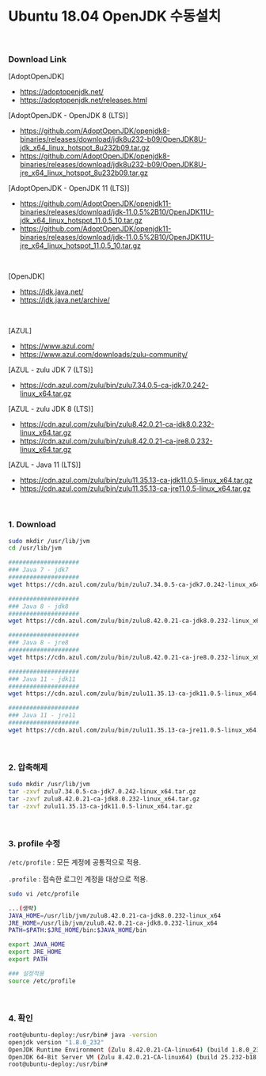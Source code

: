 # Ubuntu 18.04 OpenJDK 수동설치

<br/>

### Download Link

[AdoptOpenJDK]

- https://adoptopenjdk.net/
- https://adoptopenjdk.net/releases.html

[AdoptOpenJDK - OpenJDK 8 (LTS)]

- https://github.com/AdoptOpenJDK/openjdk8-binaries/releases/download/jdk8u232-b09/OpenJDK8U-jdk_x64_linux_hotspot_8u232b09.tar.gz
- https://github.com/AdoptOpenJDK/openjdk8-binaries/releases/download/jdk8u232-b09/OpenJDK8U-jre_x64_linux_hotspot_8u232b09.tar.gz

[AdoptOpenJDK - OpenJDK 11 (LTS)]

- https://github.com/AdoptOpenJDK/openjdk11-binaries/releases/download/jdk-11.0.5%2B10/OpenJDK11U-jdk_x64_linux_hotspot_11.0.5_10.tar.gz
- https://github.com/AdoptOpenJDK/openjdk11-binaries/releases/download/jdk-11.0.5%2B10/OpenJDK11U-jre_x64_linux_hotspot_11.0.5_10.tar.gz

<br/>

[OpenJDK]

- https://jdk.java.net/
- https://jdk.java.net/archive/

<br/>

[AZUL]

- https://www.azul.com/
- https://www.azul.com/downloads/zulu-community/

[AZUL - zulu JDK 7 (LTS)]

- https://cdn.azul.com/zulu/bin/zulu7.34.0.5-ca-jdk7.0.242-linux_x64.tar.gz

[AZUL - zulu JDK 8 (LTS)]

- https://cdn.azul.com/zulu/bin/zulu8.42.0.21-ca-jdk8.0.232-linux_x64.tar.gz
- https://cdn.azul.com/zulu/bin/zulu8.42.0.21-ca-jre8.0.232-linux_x64.tar.gz

[AZUL - Java 11 (LTS)]

- https://cdn.azul.com/zulu/bin/zulu11.35.13-ca-jdk11.0.5-linux_x64.tar.gz
- https://cdn.azul.com/zulu/bin/zulu11.35.13-ca-jre11.0.5-linux_x64.tar.gz

<br/>

### 1. Download

```sh
sudo mkdir /usr/lib/jvm
cd /usr/lib/jvm

####################
### Java 7 - jdk7
####################
wget https://cdn.azul.com/zulu/bin/zulu7.34.0.5-ca-jdk7.0.242-linux_x64.tar.gz

####################
### Java 8 - jdk8
####################
wget https://cdn.azul.com/zulu/bin/zulu8.42.0.21-ca-jdk8.0.232-linux_x64.tar.gz

####################
### Java 8 - jre8
####################
wget https://cdn.azul.com/zulu/bin/zulu8.42.0.21-ca-jre8.0.232-linux_x64.tar.gz

####################
### Java 11 - jdk11
####################
wget https://cdn.azul.com/zulu/bin/zulu11.35.13-ca-jdk11.0.5-linux_x64.tar.gz

####################
### Java 11 - jre11
####################
wget https://cdn.azul.com/zulu/bin/zulu11.35.13-ca-jre11.0.5-linux_x64.tar.gz
```

<br/>

### 2. 압축해제

```sh
sudo mkdir /usr/lib/jvm
tar -zxvf zulu7.34.0.5-ca-jdk7.0.242-linux_x64.tar.gz
tar -zxvf zulu8.42.0.21-ca-jdk8.0.232-linux_x64.tar.gz
tar -zxvf zulu11.35.13-ca-jdk11.0.5-linux_x64.tar.gz
```

<br/>

### 3. profile 수정

`/etc/profile` : 모든 계정에 공통적으로 적용.

`.profile` : 접속한 로그인 계정을 대상으로 적용.

```sh
sudo vi /etc/profile
```

```sh
...(생략)
JAVA_HOME=/usr/lib/jvm/zulu8.42.0.21-ca-jdk8.0.232-linux_x64
JRE_HOME=/usr/lib/jvm/zulu8.42.0.21-ca-jdk8.0.232-linux_x64
PATH=$PATH:$JRE_HOME/bin:$JAVA_HOME/bin

export JAVA_HOME
export JRE_HOME
export PATH
```

```sh
### 설정적용
source /etc/profile
```

<br/>

### 4. 확인

```sh
root@ubuntu-deploy:/usr/bin# java -version
openjdk version "1.8.0_232"
OpenJDK Runtime Environment (Zulu 8.42.0.21-CA-linux64) (build 1.8.0_232-b18)
OpenJDK 64-Bit Server VM (Zulu 8.42.0.21-CA-linux64) (build 25.232-b18, mixed mode)
root@ubuntu-deploy:/usr/bin#
```
